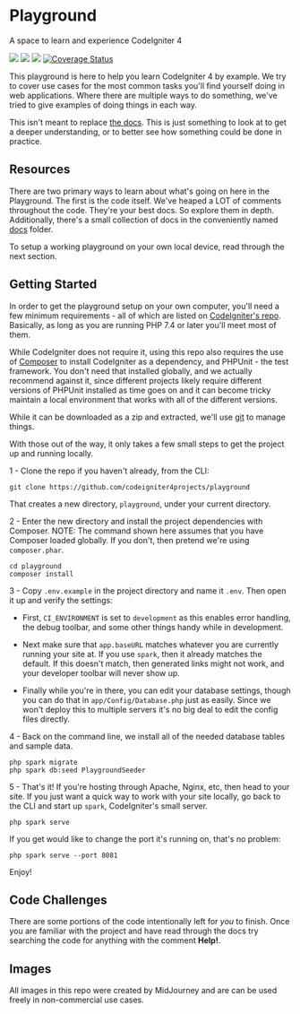 # Playground

A space to learn and experience CodeIgniter 4

[![](https://github.com/codeigniter4projects/playground/workflows/PHPUnit/badge.svg)](https://github.com/codeigniter4projects/playground/actions/workflows/test.yml)
[![](https://github.com/codeigniter4projects/playground/workflows/PHPStan/badge.svg)](https://github.com/codeigniter4projects/playground/actions/workflows/analyze.yml)
[![](https://github.com/codeigniter4projects/playground/workflows/Deptrac/badge.svg)](https://github.com/codeigniter4projects/playground/actions/workflows/inspect.yml)
[![Coverage Status](https://coveralls.io/repos/github/codeigniter4projects/playground/badge.svg?branch=develop)](https://coveralls.io/github/codeigniter4projects/playground?branch=develop)

This playground is here to help you learn CodeIgniter 4 by example. We try to cover use cases for the most
common tasks you'll find yourself doing in web applications. Where there are multiple ways to do something,
we've tried to give examples of doing things in each way.

This isn't meant to replace [the docs](https://codeigniter4.github.io/CodeIgniter4/index.html). This is just
something to look at to get a deeper understanding, or to better see how something could be done in practice.

## Resources

There are two primary ways to learn about what's going on here in the Playground. The first is the code itself.
We've heaped a LOT of comments throughout the code. They're your best docs. So explore them in depth.
Additionally, there's a small collection of docs in the conveniently named [docs](docs) folder.

To setup a working playground on your own local device, read through the next section.

## Getting Started

In order to get the playground setup on your own computer, you'll need a few minimum requirements - all of which
are listed on [CodeIgniter's repo](https://github.com/codeigniter4/CodeIgniter4#server-requirements). Basically,
as long as you are running PHP 7.4 or later you'll meet most of them.

While CodeIgniter does not require it, using this repo also requires the use of
[Composer](https://getcomposer.org/) to install CodeIgniter as a dependency, and PHPUnit - the test framework.
You don't need that installed globally, and we actually recommend against it, since different projects likely
require different versions of PHPUnit installed as time goes on and it can become tricky maintain a local
environment that works with all of the different versions.

While it can be downloaded as a zip and extracted, we'll use [git](https://git-scm.com/) to manage things.

With those out of the way, it only takes a few small steps to get the project up and running locally.

1 - Clone the repo if you haven't already, from the CLI:

```console
git clone https://github.com/codeigniter4projects/playground
```

That creates a new directory, `playground`, under your current directory.

2 - Enter the new directory and install the project dependencies with Composer. NOTE: The command shown
here assumes that you have Composer loaded globally. If you don't, then pretend we're using `composer.phar`.

```console
cd playground
composer install
```

3 - Copy `.env.example` in the project directory and name it `.env`. Then open it up and verify the settings:

- First, `CI_ENVIRONMENT` is set to `development` as this enables error handling, the debug toolbar, and some other
  things handy while in development.

- Next make sure that `app.baseURL` matches whatever you are currently running your site at. If you use `spark`,
  then it already matches the default. If this doesn't match, then generated links might not work, and your
  developer toolbar will never show up.

- Finally while you're in there, you can edit your database settings, though you can do that in `app/Config/Database.php`
  just as easily. Since we won't deploy this to multiple servers it's no big deal to edit the config files directly.

4 - Back on the command line, we install all of the needed database tables and sample data.

```console
php spark migrate
php spark db:seed PlaygroundSeeder
```

5 - That's it! If you're hosting through Apache, Nginx, etc, then head to your site. If you just want a quick
way to work with your site locally, go back to the CLI and start up `spark`, CodeIgniter's small server.

```console
php spark serve
```

If you get would like to change the port it's running on, that's no problem:

```console
php spark serve --port 8081
```

Enjoy!

## Code Challenges

There are some portions of the code intentionally left for _you_ to finish. Once you are familiar with
the project and have read through the docs try searching the code for anything with the comment **Help!**.

## Images

All images in this repo were created by MidJourney and are can be used freely in non-commercial use cases.

